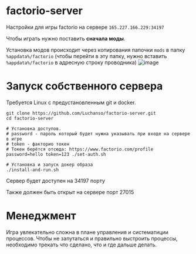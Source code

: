# factorio-server

Настройки для игры factorio на сервере `165.227.166.229:34197`

Чтобы играть нужно поставить **сначала моды**.

Установка модов происходит через копирования папочки `mods` в папку `%appdata%/factorio` (чтобы перейти в эту папку, нужно вставить `%appdata%/factorio` в адресную строку проводника)
![image](https://user-images.githubusercontent.com/2098777/50358789-96229880-056b-11e9-8a6d-293f55869508.png)

# Запуск собственного сервера

Требуется Linux с предустановленным git и docker.

```
git clone https://github.com/Luchanso/factorio-server.git
cd factorio-server

# Установка доступов.
# password - пароль который будет нужна указывать при входе на сервере в игре
# token - факторио токен
# Токен берётся отсюда: https://www.factorio.com/profile
password=hello token=123 ./set-auth.sh

# Установка и запуск докер образа
./install-and-run.sh
```

Сервер будет доступен на 34197 порту

Также должен быть открыт на сервере порт 27015

# Менеджмент
Игра увлекательно сложна в плане управления и систематиции процессов. Чтобы не запутаться и правильно выстроить процессы, необходимо трекать что сделано, что и где дальше делать.
